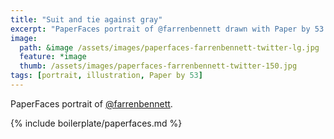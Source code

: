 ```yaml
---
title: "Suit and tie against gray"
excerpt: "PaperFaces portrait of @farrenbennett drawn with Paper by 53 on an iPad."
image: 
  path: &image /assets/images/paperfaces-farrenbennett-twitter-lg.jpg 
  feature: *image
  thumb: /assets/images/paperfaces-farrenbennett-twitter-150.jpg
tags: [portrait, illustration, Paper by 53]
---
```


PaperFaces portrait of [@farrenbennett](http://twitter.com/farrenbennett).

{% include boilerplate/paperfaces.md %}